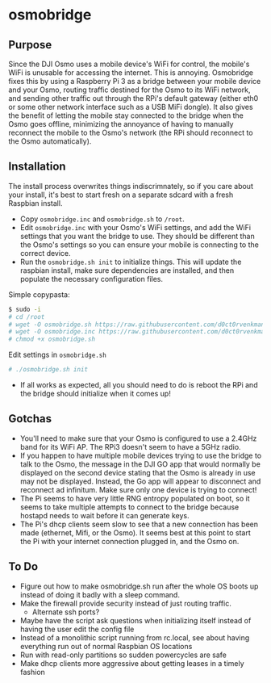 # osmobridge

## Purpose
Since the DJI Osmo uses a mobile device's WiFi for control, the mobile's WiFi is unusable for accessing the internet. This is annoying. Osmobridge fixes this by using a Raspberry Pi 3 as a bridge between your mobile device and your Osmo, routing traffic destined for the Osmo to its WiFi network, and sending other traffic out through the RPi's default gateway (either eth0 or some other network interface such as a USB MiFi dongle). It also gives the benefit of letting the mobile stay connected to the bridge when the Osmo goes offline, minimizing the annoyance of having to manually reconnect the mobile to the Osmo's network (the RPi should reconnect to the Osmo automatically).

## Installation
The install process overwrites things indiscrimnately, so if you care about your install, it's best to start fresh on a separate sdcard with a fresh Raspbian install.

* Copy `osmobridge.inc` and `osmobridge.sh` to `/root`.
* Edit `osmobridge.inc` with your Osmo's WiFi settings, and add the WiFi settings that you want the bridge to use. They should be different than the Osmo's settings so you can ensure your mobile is connecting to the correct device.
* Run the `osmobridge.sh init` to initialize things. This will update the raspbian install, make sure dependencies are installed, and then populate the necessary configuration files.

Simple copypasta:
```bash
$ sudo -i
# cd /root
# wget -O osmobridge.sh https://raw.githubusercontent.com/d0ct0rvenkman/osmobridge/master/osmobridge.sh
# wget -O osmobridge.inc https://raw.githubusercontent.com/d0ct0rvenkman/osmobridge/master/osmobridge.inc
# chmod +x osmobridge.sh
```
Edit settings in `osmobridge.sh`
```bash
# ./osmobridge.sh init
```
* If all works as expected, all you should need to do is reboot the RPi and the bridge should initialize when it comes up!


## Gotchas
* You'll need to make sure that your Osmo is configured to use a 2.4GHz band for its WiFi AP. The RPi3 doesn't seem to have a 5GHz radio.
* If you happen to have multiple mobile devices trying to use the bridge to talk to the Osmo, the message in the DJI GO app that would normally be displayed on the second device stating that the Osmo is already in use may not be displayed. Instead, the Go app will appear to disconnect and reconnect ad infinitum. Make sure only one device is trying to connect!
* The Pi seems to have very little RNG entropy populated on boot, so it seems to take multiple attempts to connect to the bridge because hostapd needs to wait before it can generate keys.
* The Pi's dhcp clients seem slow to see that a new connection has been made (ethernet, Mifi, or the Osmo). It seems best at this point to start the Pi with your internet connection plugged in, and the Osmo on.

## To Do
* Figure out how to make osmobridge.sh run after the whole OS boots up instead of doing it badly with a sleep command.
* Make the firewall provide security instead of just routing traffic.
  * Alternate ssh ports?
* Maybe have the script ask questions when initializing itself instead of having the user edit the config file
* Instead of a monolithic script running from rc.local, see about having everything run out of normal Raspbian OS locations
* Run with read-only partitions so sudden powercycles are safe
* Make dhcp clients more aggressive about getting leases in a timely fashion

